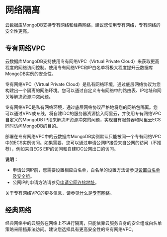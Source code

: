 # 网络隔离

云数据库MongoDB支持专有网络和经典网络，建议您使用专有网络，专有网络的安全性更高。

## 专有网络VPC

云数据库MongoDB支持使用专有网络VPC（Virtual Private Cloud）来获取更高程度的网络访问控制。使用专有网络VPC和IP白名单将极大程度提升云数据库MongoDB实例的安全性。

专有网络VPC（Virtual Private Cloud）是私有网络环境，通过底层网络协议为您构建出一个隔离的网络环境。您可以通过自定义专有网络中的路由表、IP地址和网关等解决资源冲突问题。

专有网络VPC是私有网络环境，通过底层网络协议严格地将您的网络包隔离。您可以通过VPN或专线，将自建IDC的服务器资源接入阿里云，并使用专有网络VPC自定义的MongoDB IP段来解决IP资源冲突的问题，实现自有服务器和阿里云ECS同时访问MongoDB的目的。

部署在专有网络VPC中的云数据库MongoDB实例默认只能被同一个专有网络VPC中的ECS实例访问。如果需要，您可以通过申请公网IP接受来自公网的访问（不推荐），例如来自ECS EIP的访问和自建IDC公网出口的访问。

**说明：**

-   申请公网IP前，您需要设置相应白名单，白名单的设置方法请参见[设置白名单及安全组](/cn.zh-CN/用户指南/数据安全性/设置白名单及安全组.md)。
-   公网IP的申请方法请参见[申请公网连接地址](/cn.zh-CN/快速入门/申请公网连接地址.md)。

关于专有网络VPC的更多信息，请参见[什么是专有网络](https://help.aliyun.com/document_detail/34217.htm#concept-kbk-cpz-ndb)。

## 经典网络

经典网络中的云服务在网络上不进行隔离，只能依靠云服务自身的安全组或白名单策略来阻挡非法访问。建议您选择具有更高安全性的专有网络VPC。

